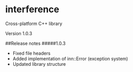# interference
Cross-platform C++ library

Version 1.0.3

##Release notes
#####1.0.3
- Fixed file headers
- Added implementation of inn::Error (exception system)
- Updated library structure
